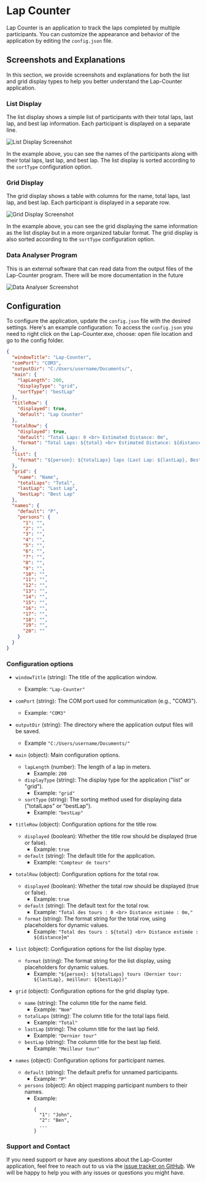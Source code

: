 # Lap Counter

Lap Counter is an application to track the laps completed by multiple participants. You can customize the appearance and behavior of the application by editing the `config.json` file.


## Screenshots and Explanations

In this section, we provide screenshots and explanations for both the list and grid display types to help you better understand the Lap-Counter application.

### List Display

The list display shows a simple list of participants with their total laps, last lap, and best lap information. Each participant is displayed on a separate line.

![List Display Screenshot](./screenshots/list-display.png)

In the example above, you can see the names of the participants along with their total laps, last lap, and best lap. The list display is sorted according to the `sortType` configuration option.

### Grid Display

The grid display shows a table with columns for the name, total laps, last lap, and best lap. Each participant is displayed in a separate row.

![Grid Display Screenshot](./screenshots/grid-display.png)

In the example above, you can see the grid displaying the same information as the list display but in a more organized tabular format. The grid display is also sorted according to the `sortType` configuration option.


### Data Analyser Program

This is an external software that can read data from the output files of the Lap-Counter program. There will be more documentation in the future

![Data Analyser Screenshot](./screenshots/data-analyser.png)


## Configuration

To configure the application, update the `config.json` file with the desired settings. Here's an example configuration:
To access the `config.json` you need to right click on the Lap-Counter.exe, choose: open file location and go to the config folder.

```json
{
  "windowTitle": "Lap-Counter",
  "comPort": "COM3",
  "outputDir": "C:/Users/username/Documents/",
  "main": {
    "lapLength": 200,
    "displayType": "grid",
    "sortType": "bestLap"
  },
  "titleRow": {
    "displayed": true,
    "default": "Lap Counter"
  },
  "totalRow": {
    "displayed": true,
    "default": "Total Laps: 0 <br> Estimated Distance: 0m",
    "format": "Total Laps: ${total} <br> Estimated Distance: ${distance}m"
  },
  "list": {
    "format": "${person}: ${totalLaps} laps (Last Lap: ${lastLap}, Best: ${bestLap})"
  },
  "grid": {
    "name": "Name",
    "totalLaps": "Total",
    "lastLap": "Last Lap",
    "bestLap": "Best Lap"
  },
  "names": {
    "default": "P",
    "persons": {
      "1": "",
      "2": "",
      "3": "",
      "4": "",
      "5": "",
      "6": "",
      "7": "",
      "8": "",
      "9": "",
      "10": "",
      "11": "",
      "12": "",
      "13": "",
      "14": "",
      "15": "",
      "16": "",
      "17": "",
      "18": "",
      "19": "",
      "20": ""
    }
  }
}
```

### Configuration options

- `windowTitle` (string): The title of the application window.
  - Example: `"Lap-Counter"`

- `comPort` (string): The COM port used for communication (e.g., "COM3").
  - Example: `"COM3"`
- `outputDir` (string): The directory where the application output files will be saved. 
  - Example `"C:/Users/username/Documents/"`
- `main` (object): Main configuration options.
  - `lapLength` (number): The length of a lap in meters.
    - Example: `200`
  - `displayType` (string): The display type for the application ("list" or "grid").
    - Example: `"grid"`
  - `sortType` (string): The sorting method used for displaying data ("totalLaps" or "bestLap").
    - Example: `"bestLap"`

- `titleRow` (object): Configuration options for the title row.
  - `displayed` (boolean): Whether the title row should be displayed (true or false).
    - Example: `true`
  - `default` (string): The default title for the application.
    - Example: `"Compteur de tours"`

- `totalRow` (object): Configuration options for the total row.
  - `displayed` (boolean): Whether the total row should be displayed (true or false).
    - Example: `true`
  - `default` (string): The default text for the total row.
    - Example: `"Total des tours : 0 <br> Distance estimée : 0m,"`
  - `format` (string): The format string for the total row, using placeholders for dynamic values.
    - Example: `"Total des tours : ${total} <br> Distance estimée : ${distance}m"`

- `list` (object): Configuration options for the list display type.
  - `format` (string): The format string for the list display, using placeholders for dynamic values.
    - Example: `"${person}: ${totalLaps} tours (Dernier tour: ${lastLap}, meilleur: ${bestLap})"`

- `grid` (object): Configuration options for the grid display type.
  - `name` (string): The column title for the name field.
    - Example: `"Nom"`
  - `totalLaps` (string): The column title for the total laps field.
    - Example: `"Total"`
  - `lastLap` (string): The column title for the last lap field.
    - Example: `"Dernier tour"`
  - `bestLap` (string): The column title for the best lap field.
    - Example: `"Meilleur tour"`

- `names` (object): Configuration options for participant names.
  - `default` (string): The default prefix for unnamed participants.
    - Example: `"P"`
  - `persons` (object): An object mapping participant numbers to their names.
    - Example:
      ```
      {
        "1": "John",
        "2": "Ben",
        ...
      }
      ```

### Support and Contact

If you need support or have any questions about the Lap-Counter application, feel free to reach out to us via the [issue tracker on GitHub](https://github.com/guillaumevd/lap-counter/issues). We will be happy to help you with any issues or questions you might have.
